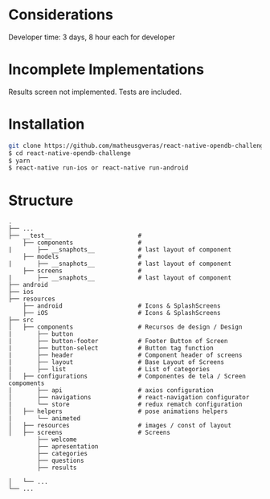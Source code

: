 
# Considerations
Developer time: 3 days, 8 hour each for developer

# Incomplete Implementations
Results screen not implemented.
Tests are included.

# Installation

```bash
git clone https://github.com/matheusgveras/react-native-opendb-challenge.git
$ cd react-native-opendb-challenge
$ yarn
$ react-native run-ios or react-native run-android 
```

# Structure
    .
    ├── ...
    ├── __test__                        #
        ├── components                  # 
    |       ├── __snaphots__            # last layout of component
        ├── models                      # 
    |       ├── __snaphots__            # last layout of component
        ├── screens                     # 
    |       ├── __snaphots__            # last layout of component  
    ├── android   
    ├── ios
    ├── resources
        ├── android                     # Icons & SplashScreens
        ├── iOS                         # Icons & SplashScreens  
    ├── src
    │   ├── components                  # Recursos de design / Design 
    |       ├── button                  
    |       ├── button-footer           # Footer Button of Screen
    |       ├── button-select           # Button tag function
    |       ├── header                  # Component header of screens
    |       ├── layout                  # Base Layout of Screens
    |       ├── list                    # List of categories                
    │   ├── configurations              # Componentes de tela / Screen compoments
    |       ├── api                     # axios configuration
    │       ├── navigations             # react-navigation configurator  
    |       └── store                   # redux rematch configuration 
    │   ├── helpers                     # pose animations helpers
    |       └── animeted                 
    │   ├── resources                   # images / const of layout 
    │   ├── screens                     # Screens
            ├── welcome                 
            ├── apresentation
            ├── categories
            ├── questions
            ├── results                      
 
    │   └── ...                 
    └── ...



